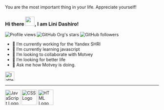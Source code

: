 You are the most important thing in your life.
Appreciate yourself!

### Hi there <img src="https://raw.githubusercontent.com/MartinHeinz/MartinHeinz/master/wave.gif" width="30px">, I am Lini Dashiro!

![Profile views](https://gpvc.arturio.dev/lattelix)
![GitHub Org's stars](https://img.shields.io/github/stars/lattelix)
![GitHub followers](https://img.shields.io/github/followers/lattelix)

- 🔭 I’m currently working for the Yandex SHRI
- 🌱 I’m currently learning javascript
- 👯 I’m looking to collaborate with Motvey
- 🤔 I’m looking for better life
- 💬 Ask me how Motvey is doing.

<a href="https://t.me/lattelix">
  <img   alt="lattelix | Telegram" width="30px" src="https://user-images.githubusercontent.com/38384967/88418464-3eee4500-cdec-11ea-9507-c58e28fc11b9.png" />
</a>

---

<img src="https://cdn.worldvectorlogo.com/logos/logo-javascript.svg" alt="JavaScript Logo" width="50" height="50"/>  <img src="https://cdn.worldvectorlogo.com/logos/css-3.svg" alt="CSS Logo" width="50" height="50"/>   <img src="https://cdn.worldvectorlogo.com/logos/html-1.svg" alt="HTML Logo" width="50" height="50"/>


